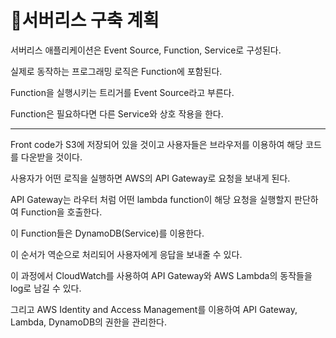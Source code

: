 # 서버리스 구축 계획

서버리스 애플리케이션은 Event Source, Function, Service로 구성된다.

실제로 동작하는 프로그래밍 로직은 Function에 포함된다.

Function을 실행시키는 트리거를 Event Source라고 부른다.

Function은 필요하다면 다른 Service와 상호 작용을 한다.

---

Front code가 S3에 저장되어 있을 것이고 사용자들은 브라우저를 이용하여 해당 코드를 다운받을 것이다.

사용자가 어떤 로직을 실행하면 AWS의 API Gateway로 요청을 보내게 된다.

API Gateway는 라우터 처럼 어떤 lambda function이 해당 요청을 실행할지 판단하여 Function을 호출한다.

이 Function들은 DynamoDB(Service)를 이용한다.

이 순서가 역순으로 처리되어 사용자에게 응답을 보내줄 수 있다.

이 과정에서 CloudWatch를 사용하여 API Gateway와 AWS Lambda의 동작들을 log로 남길 수 있다.

그리고 AWS Identity and Access Management를 이용하여 API Gateway, Lambda, DynamoDB의 권한을 관리한다.
